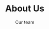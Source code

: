 ---
layout: about
title: About Us
subtitle: Our team
team:
    - name: Marcos Díaz Quezada
      grade: Ph.D. Boston University
      github:
      linkedink:
      profile: /images/team/marcos.jpg

    - name: Alex Becerra Saavedra
      grade: Electrical Engineer
      github:
      linkedink:
      profile: /images/team/marcos.jpg

    - name: Carlos González Cortés
      grade: Electrical Engineer
      github: www.github.com/carlgonz
      linkedink: www.google.cl
      profile: /images/team/carlos.jpg

    - name: Tomás Opazo Toro
      grade: Electrical Engineer
      github:
      linkedink:
      profile: /images/team/tomas.jpg
---